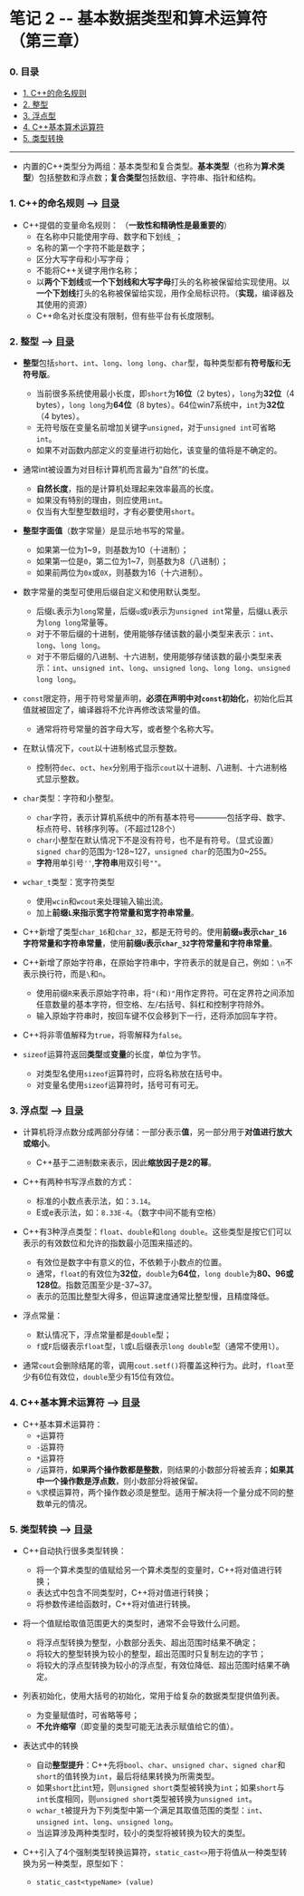 # 笔记 2 -- 基本数据类型和算术运算符    （第三章）

### <span id = "0">0. 目录</span>
* [1. C++的命名规则](#1)
* [2. 整型](#2)
* [3. 浮点型](#3)
* [4. C++基本算术运算符](#4)
* [5. 类型转换](#5)

***
* 内置的C++类型分为两组：基本类型和复合类型。**基本类型**（也称为**算术类型**）包括整数和浮点数；**复合类型**包括数组、字符串、指针和结构。

### <span id = "1">1. C++的命名规则</span> --> [目录](#0)
* C++提倡的变量命名规则：   （**一致性和精确性是最重要的**）
    * 在名称中只能使用字母、数字和下划线`_`；
    * 名称的第一个字符不能是数字；
    * 区分大写字母和小写字母；
    * 不能将C++关键字用作名称；
    * 以**两个下划线**或**一个下划线和大写字母**打头的名称被保留给实现使用。以**一个下划线**打头的名称被保留给实现，用作全局标识符。（**实现**，编译器及其使用的资源）
    * C++命名对长度没有限制，但有些平台有长度限制。

### <span id = "2">2. 整型</span> --> [目录](#0)
* **整型**包括`short`、`int`、`long`、`long long`、`char`型，每种类型都有**符号版**和**无符号版**。
    * 当前很多系统使用最小长度，即`short`为**16位**（2 bytes），`long`为**32位**（4 bytes），`long long`为**64位**（8 bytes）。64位win7系统中，`int`为**32位**（4 bytes）。
    * 无符号版在变量名前增加关键字`unsigned`，对于`unsigned int`可省略`int`。
    * 如果不对函数内部定义的变量进行初始化，该变量的值将是不确定的。
* 通常int被设置为对目标计算机而言最为“自然”的长度。
    * **自然长度**，指的是计算机处理起来效率最高的长度。
    * 如果没有特别的理由，则应使用`int`。
    * 仅当有大型整型数组时，才有必要使用`short`。

* **整型字面值**（数字常量）是显示地书写的常量。
    * 如果第一位为1~9，则基数为10（十进制）；
    * 如果第一位是`0`，第二位为1~7，则基数为8（八进制）；
    * 如果前两位为`0x`或`0X`，则基数为16（十六进制）。
* 数字常量的类型可使用后缀自定义和使用默认类型。
    * 后缀`L`表示为`long`常量，后缀`u`或`U`表示为`unsigned int`常量，后缀`LL`表示为`long long`常量等。
    * 对于不带后缀的十进制，使用能够存储该数的最小类型来表示：`int`、`long`、`long long`。
    * 对于不带后缀的八进制、十六进制，使用能够存储该数的最小类型来表示：`int`、`unsigned int`、`long`、`unsigned long`、`long long`、`unsigned long long`。

* `const`限定符，用于符号常量声明，**必须在声明中对`const`初始化**，初始化后其值就被固定了，编译器将不允许再修改该常量的值。
    * 通常将符号常量的首字母大写，或者整个名称大写。

* 在默认情况下，`cout`以十进制格式显示整数。
    * 控制符`dec`、`oct`、`hex`分别用于指示`cout`以十进制、八进制、十六进制格式显示整数。

* `char`类型：字符和小整型。
    * `char`字符，表示计算机系统中的所有基本符号————包括字母、数字、标点符号、转移序列等。（不超过128个）
    * `char`小整型在默认情况下不是没有符号，也不是有符号。（显式设置）`signed char`的范围为-128\~127，`unsigned char`的范围为0\~255。
    * **字符**用单引号`''`,**字符串**用双引号`""`。

* `wchar_t`类型：宽字符类型
    * 使用`wcin`和`wcout`来处理输入输出流。
    * 加上**前缀`L`来指示宽字符常量和宽字符串常量**。
* C++新增了类型`char_16`和`char_32`，都是无符号的。使用**前缀`u`表示`char_16`字符常量和字符串常量**，使用**前缀`U`表示`char_32`字符常量和字符串常量**。
* C++新增了原始字符串，在原始字符串中，字符表示的就是自己，例如：`\n`不表示换行符，而是`\`和`n`。
    * 使用前缀`R`来表示原始字符串，将`"(`和`)"`用作定界符。可在定界符之间添加任意数量的基本字符，但空格、左/右括号、斜杠和控制字符除外。
    * 输入原始字符串时，按回车键不仅会移到下一行，还将添加回车字符。

* C++将非零值解释为`true`，将零解释为`false`。

* `sizeof`运算符返回**类型**或**变量**的长度，单位为字节。
    * 对类型名使用`sizeof`运算符时，应将名称放在括号中。
    * 对变量名使用`sizeof`运算符时，括号可有可无。

### <span id = "3">3. 浮点型</span> --> [目录](#0)
* 计算机将浮点数分成两部分存储：一部分表示**值**，另一部分用于**对值进行放大或缩小**。
    * C++基于二进制数来表示，因此**缩放因子是2的幂**。

* C++有两种书写浮点数的方式：
    * 标准的小数点表示法，如：`3.14`。
    * E或e表示法，如：`8.33E-4`。（数字中间不能有空格）

* C++有3种浮点类型：`float`、`double`和`long double`。这些类型是按它们可以表示的有效数位和允许的指数最小范围来描述的。
    * 有效位是数字中有意义的位，不依赖于小数点的位置。
    * 通常，`float`的有效位为**32位**，`double`为**64位**，`long double`为**80、96或128位**。指数范围至少是-37\~37。
    * 表示的范围比整型大得多，但运算速度通常比整型慢，且精度降低。
* 浮点常量：
    * 默认情况下，浮点常量都是`double`型；
    * `f`或`F`后缀表示`float`型，`l`或`L`后缀表示`long double`型（通常不使用`l`）。

* 通常`cout`会删除结尾的零，调用`cout.setf()`将覆盖这种行为。此时，`float`至少有6位有效位，`double`至少有15位有效位。

### <span id = "4">4. C++基本算术运算符</span> --> [目录](#0)
* C++基本算术运算符：
    * `+`运算符
    * `-`运算符
    * `*`运算符
    * `/`运算符，**如果两个操作数都是整数**，则结果的小数部分将被丢弃；**如果其中一个操作数是浮点数**，则小数部分将被保留。
    * `%`求模运算符，两个操作数必须是整型。适用于解决将一个量分成不同的整数单元的情况。

### <span id = "5">5. 类型转换</span> --> [目录](#0)
* C++自动执行很多类型转换：
    * 将一个算术类型的值赋给另一个算术类型的变量时，C++将对值进行转换；
    * 表达式中包含不同类型时，C++将对值进行转换；
    * 将参数传递给函数时，C++将对值进行转换。

* 将一个值赋给取值范围更大的类型时，通常不会导致什么问题。
    * 将浮点型转换为整型，小数部分丢失、超出范围时结果不确定；
    * 将较大的整型转换为较小的整型，超出范围时只复制左边的字节；
    * 将较大的浮点型转换为较小的浮点型，有效位降低、超出范围时结果不确定。

* 列表初始化，使用大括号的初始化，常用于给复杂的数据类型提供值列表。
    * 为变量赋值时，可省略等号；
    * **不允许缩窄**（即变量的类型可能无法表示赋值给它的值）。

* 表达式中的转换
    * 自动**整型提升**：C++先将`bool`、`char`、`unsigned char`、`signed char`和`short`的值转换为`int`，最后将结果转换为所需类型。
    * 如果`short`比`int`短，则`unsigned short`类型被转换为`int`；如果`short`与`int`长度相同，则`unsigned short`类型被转换为`unsigned int`。
    * `wchar_t`被提升为下列类型中第一个满足其取值范围的类型：`int`、`unsigned int`、`long`、`unsigned long`。
    * 当运算涉及两种类型时，较小的类型将被转换为较大的类型。

* C++引入了4个强制类型转换运算符，`static_cast<>`用于将值从一种类型转换为另一种类型，原型如下：
    * `static_cast<typeName> (value)`